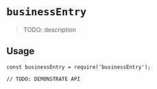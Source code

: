 # `businessEntry`

> TODO: description

## Usage

```
const businessEntry = require('businessEntry');

// TODO: DEMONSTRATE API
```
